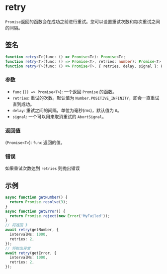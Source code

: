 # retry

`Promise`返回的函数会在成功之前进行重试。您可以设置重试次数和每次重试之间的间隔。

## 签名

```typescript
function retry<T>(func: () => Promise<T>): Promise<T>;
function retry<T>(func: () => Promise<T>, retries: number): Promise<T>;
function retry<T>(func: () => Promise<T>, { retries, delay, signal }: RetryOptions): Promise<T>;
```

### 参数

- `func` (`() => Promise<T>`): 一个返回 `Promise` 的函数。
- `retries`: 重试的次数。默认值为 `Number.POSITIVE_INFINITY`，即会一直重试直到成功。
- `delay`: 重试之间的间隔，单位为毫秒(ms)，默认值为 `0`。
- `signal`: 一个可以用来取消重试的 `AbortSignal`。

### 返回值

(`Promise<T>`): `func` 返回的值。

### 错误

如果重试次数达到 `retries` 则抛出错误

## 示例

```typescript
async function getNumber() {
  return Promise.resolve(3);
}
async function getError() {
  return Promise.reject(new Error('MyFailed'));
}
// 将返回 3
await retry(getNumber, {
  intervalMs: 1000,
  retries: 2,
});
// 将抛出异常
await retry(getError, {
  intervalMs: 1000,
  retries: 2,
});
```
